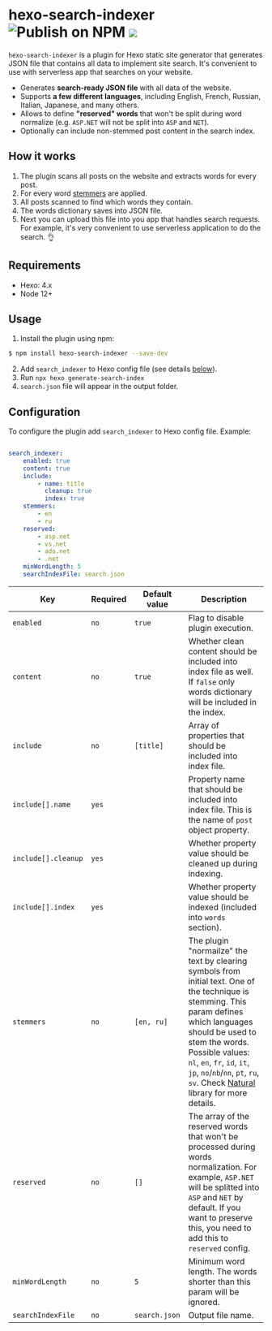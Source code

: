 # hexo-search-indexer ![Publish on NPM](https://github.com/sergeyzwezdin/hexo-search-indexer/workflows/Publish%20on%20NPM/badge.svg) ![](https://img.shields.io/npm/v/hexo-search-indexer)

`hexo-search-indexer` is a plugin for Hexo static site generator that generates JSON file that contains all data to implement site search. It's convenient to use with serverless app that searches on your website.

* Generates **search-ready JSON file** with all data of the website.
* Supports **a few different languages**, including English, French, Russian, Italian, Japanese, and many others.
* Allows to define **"reserved" words** that won't be split during word normalize (e.g. `ASP.NET` will not be split into `ASP` and `NET`).
* Optionally can include non-stemmed post content in the search index.

## How it works

1. The plugin scans all posts on the website and extracts words for every post.
2. For every word [stemmers](https://github.com/NaturalNode/natural#stemmers) are applied.
3. All posts scanned to find which words they contain.
4. The words dictionary saves into JSON file.
5. Next you can upload this file into you app that handles search requests. For example, it's very convenient to use serverless application to do the search. 👌

## Requirements
- Hexo: 4.x
- Node 12+

## Usage

1. Install the plugin using npm:
```bash
$ npm install hexo-search-indexer --save-dev
```
2. Add `search_indexer` to Hexo config file (see details [below](#Configuration)).
3. Run `npx hexo generate-search-index`
4. `search.json` file will appear in the output folder.

## Configuration

To configure the plugin add `search_indexer` to Hexo config file. Example:

```yaml

search_indexer:
    enabled: true
    content: true
    include:
        - name: title
          cleanup: true
          index: true
    stemmers:
        - en
        - ru
    reserved:
        - asp.net
        - vs.net
        - ado.net
        - .net
    minWordLength: 5
    searchIndexFile: search.json
```

| Key | Required | Default value | Description |
| --- | --- | --- | --- |
| `enabled` | `no` | `true` | Flag to disable plugin execution. |
| `content` | `no` | `true` | Whether clean content should be included into index file as well. If `false` only words dictionary will be included in the index. |
| `include` | `no` | `[title]` | Array of properties that should be included into index file. |
| `include[].name` | `yes` | | Property name that should be included into index file. This is the name of `post` object property. |
| `include[].cleanup` | `yes` | | Whether property value should be cleaned up during indexing. |
| `include[].index` | `yes` | | Whether property value should be indexed (included into `words` section). |
| `stemmers` | `no` | `[en, ru]` | The plugin "normailze" the text by clearing symbols from initial text. One of the technique is stemming. This param defines which languages should be used to stem the words. Possible values: `nl`, `en`, `fr`, `id`, `it`, `jp`, `no`/`nb`/`nn`, `pt`, `ru`, `sv`. Check [Natural](https://github.com/NaturalNode/natural#stemmers) library for more details. |
| `reserved` | `no` | `[]` | The array of the reserved words that won't be processed during words normalization. For example, `ASP.NET` will be splitted into `ASP` and `NET` by default. If you want to preserve this, you need to add this to `reserved` config. |
| `minWordLength` | `no` | `5` | Minimum word length. The words shorter than this param will be ignored. |
| `searchIndexFile` | `no` | `search.json` | Output file name. |
